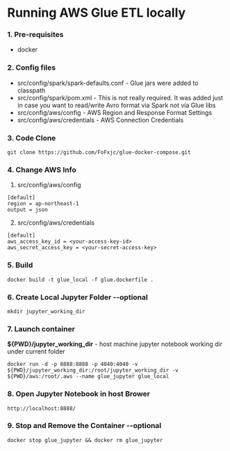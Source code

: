 # Running AWS Glue ETL locally

### 1. Pre-requisites

- docker

### 2. Config files

- src/config/spark/spark-defaults.conf - Glue jars were added to classpath
- src/config/spark/pom.xml - This is not really required. It was added just in case you want to read/write Avro format via Spark not via Glue libs
- src/config/aws/config - AWS Region and Response Format Settings
- src/config/aws/credentials - AWS Connection Credentials

### 3. Code Clone

```
git clone https://github.com/FoFxjc/glue-docker-compose.git
```

### 4. Change AWS Info

1. src/config/aws/config

```
[default]
region = ap-northeast-1
output = json
```

2. src/config/aws/credentials

```
[default]
aws_access_key_id = <your-access-key-id>
aws_secret_access_key = <your-secret-access-key>
```
### 5. Build

```
docker build -t glue_local -f glue.dockerfile .
```

### 6. Create Local Jupyter Folder --optional

```
mkdir jupyter_working_dir
```

### 7. Launch container

**${PWD}/jupyter_working_dir** - host machine jupyter notebook working dir under current folder

```
docker run -d -p 8888:8888 -p 4040:4040 -v ${PWD}/jupyter_working_dir:/root/jupyter_working_dir -v ${PWD}/aws:/root/.aws --name glue_jupyter glue_local
```

### 8. Open Jupyter Notebook in host Brower

```
http://localhost:8888/
```

### 9. Stop and Remove the Container --optional

```
docker stop glue_jupyter && docker rm glue_jupyter
```
